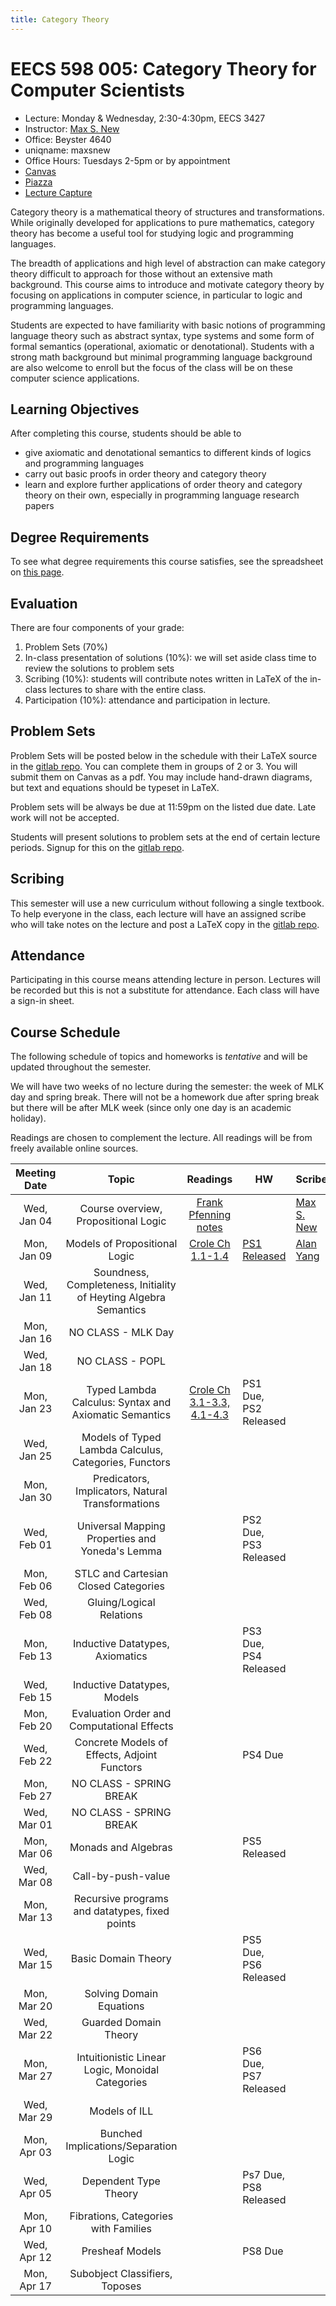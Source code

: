 ```yaml
---
title: Category Theory
---
```


# EECS 598 005: Category Theory for Computer Scientists
- Lecture: Monday & Wednesday, 2:30-4:30pm, EECS 3427
- Instructor: [Max S. New][maxsnew]
- Office: Beyster 4640
- uniqname: maxsnew
- Office Hours: Tuesdays 2-5pm or by appointment
- [Canvas][canvas]
- [Piazza][piazza]
- [Lecture Capture][leccap]

Category theory is a mathematical theory of structures and
transformations. While originally developed for applications to pure
mathematics, category theory has become a useful tool for studying
logic and programming languages.

The breadth of applications and high level of abstraction can make
category theory difficult to approach for those without an extensive
math background. This course aims to introduce and motivate category
theory by focusing on applications in computer science, in particular
to logic and programming languages.

Students are expected to have familiarity with basic notions of
programming language theory such as abstract syntax, type systems and
some form of formal semantics (operational, axiomatic or
denotational). Students with a strong math background but minimal
programming language background are also welcome to enroll but the
focus of the class will be on these computer science applications.

## Learning Objectives

After completing this course, students should be able to

- give axiomatic and denotational semantics to different kinds of
  logics and programming languages
- carry out basic proofs in order theory and category theory
- learn and explore further applications of order theory and category
  theory on their own, especially in programming language research
  papers

## Degree Requirements

To see what degree requirements this course satisfies, see the
spreadsheet on [this page](https://cse.engin.umich.edu/academics/course-information/special-topics-courses/).

## Evaluation

There are four components of your grade:

1. Problem Sets (70%)
2. In-class presentation of solutions (10%): we will set aside class
   time to review the solutions to problem sets
3. Scribing (10%): students will contribute notes written in LaTeX of
   the in-class lectures to share with the entire class.
4. Participation (10%): attendance and participation in lecture.

## Problem Sets

Problem Sets will be posted below in the schedule with their LaTeX
source in the [gitlab repo][signups]. You can complete them in groups
of 2 or 3. You will submit them on Canvas as a pdf. You may include
hand-drawn diagrams, but text and equations should be typeset in
LaTeX.

Problem sets will be always be due at 11:59pm on the listed due
date. Late work will not be accepted.

Students will present solutions to problem sets at the end of certain
lecture periods. Signup for this on the [gitlab repo][signups].

## Scribing

This semester will use a new curriculum without following a single
textbook. To help everyone in the class, each lecture will have an
assigned scribe who will take notes on the lecture and post a LaTeX
copy in the [gitlab repo][signups].

## Attendance

Participating in this course means attending lecture in
person. Lectures will be recorded but this is not a substitute for
attendance. Each class will have a sign-in sheet.

## Course Schedule

The following schedule of topics and homeworks is *tentative* and will
be updated throughout the semester. 

We will have two weeks of no lecture during the semester: the week of
MLK day and spring break. There will not be a homework due after
spring break but there will be after MLK week (since only one day is
an academic holiday).

Readings are chosen to complement the lecture. All readings will be
from freely available online sources.

| Meeting Date | Topic                                                            | Readings                                  | HW                    | Scribe                  |
|:------------:|:----------------------------------------------------------------:|:-----------------------------------------:|-----------------------|-------------------------|
| Wed, Jan 04  | Course overview, Propositional Logic                             | [Frank Pfenning notes][pfenning-prop-log] |                       | [Max S. New][notes0104] |
| Mon, Jan 09  | Models of Propositional Logic                                    | [Crole Ch 1.1-1.4][Crole]                 | [PS1 Released][ps1]   | [Alan Yang][notes0109]                        |
| Wed, Jan 11  | Soundness, Completeness, Initiality of Heyting Algebra Semantics |                                           |                       |                         |
| Mon, Jan 16  | NO CLASS - MLK Day                                               |                                           |                       |                         |
| Wed, Jan 18  | NO CLASS - POPL                                                  |                                           |                       |                         |
| Mon, Jan 23  | Typed Lambda Calculus: Syntax and Axiomatic Semantics            | [Crole Ch 3.1-3.3, 4.1-4.3][Crole]        | PS1 Due, PS2 Released |                         |
| Wed, Jan 25  | Models of Typed Lambda Calculus, Categories, Functors            |                                           |                       |                         |
| Mon, Jan 30  | Predicators, Implicators, Natural Transformations                |                                           |                       |                         |
| Wed, Feb 01  | Universal Mapping Properties and Yoneda's Lemma                  |                                           | PS2 Due, PS3 Released |                         |
| Mon, Feb 06  | STLC and Cartesian Closed Categories                             |                                           |                       |                         |
| Wed, Feb 08  | Gluing/Logical Relations                                         |                                           |                       |                         |
| Mon, Feb 13  | Inductive Datatypes, Axiomatics                                  |                                           | PS3 Due, PS4 Released |                         |
| Wed, Feb 15  | Inductive Datatypes, Models                                      |                                           |                       |                         |
| Mon, Feb 20  | Evaluation Order and Computational Effects                       |                                           |                       |                         |
| Wed, Feb 22  | Concrete Models of Effects, Adjoint Functors                     |                                           | PS4 Due               |                         |
| Mon, Feb 27  | NO CLASS - SPRING BREAK                                          |                                           |                       |                         |
| Wed, Mar 01  | NO CLASS - SPRING BREAK                                          |                                           |                       |                         |
| Mon, Mar 06  | Monads and Algebras                                              |                                           | PS5 Released          |                         |
| Wed, Mar 08  | Call-by-push-value                                               |                                           |                       |                         |
| Mon, Mar 13  | Recursive programs and datatypes, fixed points                   |                                           |                       |                         |
| Wed, Mar 15  | Basic Domain Theory                                              |                                           | PS5 Due, PS6 Released |                         |
| Mon, Mar 20  | Solving Domain Equations                                         |                                           |                       |                         |
| Wed, Mar 22  | Guarded Domain Theory                                            |                                           |                       |                         |
| Mon, Mar 27  | Intuitionistic Linear Logic, Monoidal Categories                 |                                           | PS6 Due, PS7 Released |                         |
| Wed, Mar 29  | Models of ILL                                                    |                                           |                       |                         |
| Mon, Apr 03  | Bunched Implications/Separation Logic                            |                                           |                       |                         |
| Wed, Apr 05  | Dependent Type Theory                                            |                                           | Ps7 Due, PS8 Released |                         |
| Mon, Apr 10  | Fibrations, Categories with Families                             |                                           |                       |                         |
| Wed, Apr 12  | Presheaf Models                                                  |                                           | PS8 Due               |                         |
| Mon, Apr 17  | Subobject Classifiers, Toposes                                   |                                           |                       |                         |


[maxsnew]: http://maxsnew.com
[canvas]: https://umich.instructure.com/courses/574129
[piazza]: https://piazza.com/class/lcgj8zh7crs1ba/
[signups]: https://gitlab.eecs.umich.edu/598-wi23/scribed-notes
[leccap]: https://leccap.engin.umich.edu/leccap/site/z02eb2esrpaddy7cnwz

[pfenning-prop-log]: http://www.cs.cmu.edu/~fp/courses/15317-f17/lectures/02-natded.pdf
[Crole]: https://doi-org.proxy.lib.umich.edu/10.1017/CBO9781139172707

[notes0104]: /teaching/eecs-598-w23/docs/01-04-notes.pdf
[notes0109]: /teaching/eecs-598-w23/docs/01-09-notes.pdf

[ps1]: /teaching/eecs-598-w23/docs/ps1.pdf


